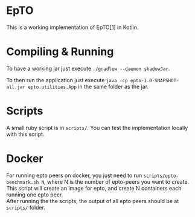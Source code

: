 # EpTO

This is a working implementation of EpTO[[1]](http://dl.acm.org/citation.cfm?id=2814804) in Kotlin.

# Compiling & Running

To have a working jar just execute `./gradlew --daemon shadowJar`.

To then run the application just execute `java -cp epto-1.0-SNAPSHOT-all.jar epto.utilities.App` in the same folder as the jar.


# Scripts

A small ruby script is in `scripts/`. You can test the implementation locally with this script.

# Docker

For running epto peers on docker, you just need to run `scripts/epto-benchmark.sh N`, where N is the number of epto-peers you want to create. This script will create an image for epto, and create N containers each running one epto peer.<br /> After running the the scripts, the output of all epto peers should be at `scripts/` folder.
